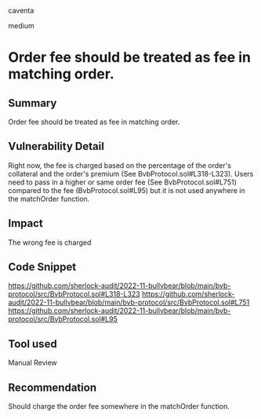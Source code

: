 caventa

medium

# Order fee should be treated as fee in matching order.

## Summary
Order fee should be treated as fee in matching order.

## Vulnerability Detail
Right now, the fee is charged based on the percentage of the order's collateral and the order's premium (See BvbProtocol.sol#L318-L323). Users need to pass in a higher or same order fee (See BvbProtocol.sol#L751) compared to the fee (BvbProtocol.sol#L95) but it is not used anywhere in the matchOrder function.

## Impact
The wrong fee is charged

## Code Snippet
https://github.com/sherlock-audit/2022-11-bullvbear/blob/main/bvb-protocol/src/BvbProtocol.sol#L318-L323
https://github.com/sherlock-audit/2022-11-bullvbear/blob/main/bvb-protocol/src/BvbProtocol.sol#L751
https://github.com/sherlock-audit/2022-11-bullvbear/blob/main/bvb-protocol/src/BvbProtocol.sol#L95

## Tool used
Manual Review

## Recommendation
Should charge the order fee somewhere in the matchOrder function.